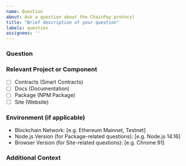 ```yaml
---
name: Question
about: Ask a question about the ChainPay protocol
title: "Brief description of your question"
labels: question
assignees: ''
---
```


<!-- Use this template to ask any questions about the ChainPay protocol. -->

### Question
<!-- Describe your question in detail here. -->

### Relevant Project or Component
<!-- If your question is specific to one part of the project, please specify it below: -->
- [ ] Contracts (Smart Contracts)
- [ ] Docs (Documentation)
- [ ] Package (NPM Package)
- [ ] Site (Website)

### Environment (if applicable)
<!-- Provide any relevant environment information, especially if your question relates to code execution, blockchain interactions, or deployment. -->
- Blockchain Network: [e.g. Ethereum Mainnet, Testnet]
- Node.js Version (for Package-related questions): [e.g. Node.js 14.16]
- Browser Version (for Site-related questions): [e.g. Chrome 91]

### Additional Context
<!-- Add any other context or screenshots about your question here. -->
